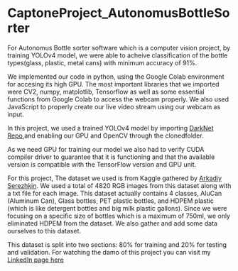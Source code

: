 # CaptoneProject_AutonomusBottleSorter

For Autonomus Bottle sorter software which is a computer vision project, by training YOLOv4 model, we were able to acheive classification of the bottle types(glass, plastic, metal cans) with minimum accuracy of 91%.
 
We implemented our code in python, using the Google Colab environment for accesing its high GPU.
The most important libraries that we imported were CV2, numpy, matplotlib, Tensorflow as well as some essential functions from Google Colab to access the webcam properly.
We also used JavaScript to properly create our live video stream using our webcam as input.
 
 In this project, we used a trained YOLOv4 model by importing [DarkNet Repo](https://github.com/AlexeyAB/darknet),and enabling our GPU and OpenCV through the clonedfolder.
 
As we need GPU for training our model we also had to verify CUDA compiler driver to
guarantee that it is functioning and that the available version is compatible with the TensorFlow
version and GPU unit. 

For this project, The dataset we used is from Kaggle gathered by [Arkadiy Serezhkin](https://www.kaggle.com/datasets/arkadiyhacks/drinking-waste-classification?resource=). We used a total of 4820 RGB images from this dataset along with a txt file for each image. This dataset actually contains 4 classes, AluCan (Aluminum Can), Glass bottles, PET plastic bottles, and HDPEM plastic (which is like detergent bottles and big milk plastic gallons). Since we were focusing on a specific size of bottles which is a maximum of 750ml, we only eliminated HDPEM from the dataset. We also gather and add some data ourselves to this dataset.

This dataset is split into two sections: 80% for training and 20% for testing and validation.
For watching the damo of this project you can visit my [LinkedIn page here](https://www.kaggle.com/datasets/arkadiyhacks/drinking-waste-classification?resource=)
